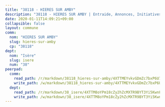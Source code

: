 ```yaml
---
title: "38118 - HIERES SUR AMBY"
description: "38118 - HIERES SUR AMBY | Entraide, Annonces, Initiatives"
date: 2020-01-11T14:09:21+09:00
collapsible: false
layout: commune
comm:
  nom: "HIERES SUR AMBY"
  slug: hieres-sur-amby
  cp: "38118"
dept:
  nom: "Isère"
  slug: isere
  num: "38"
peerpad:
  comm:
    read_path: /r/markdown/38118_hieres-sur-amby/4XTTMEYvkvGDmZc7bxP6U7p9Ft7pB6MqMu5ZnVLJk3oUMnWPN
    write_path: /w/markdown/38118_hieres-sur-amby/4XTTMEYvkvGDmZc7bxP6U7p9Ft7pB6MqMu5ZnVLJk3oUMnWPN-K3TgThmejxD1eV9Yr2XPXHMWiqwoMiq3Ht9wAsMWjDd7fCxypxGxeYmqAFeA67wDce5hFMgFzihG8Xpe7AqmLE9kwVwAMq3qgXmzkd4uyeNgb2iRVFLJhbKY656mqvuc5dwTNSCc
  dept:
    read_path: /r/markdown/38_isere/4XTTM8oYPm18cZy2hZcMXTR9BYT3Yi5KwnFvpXu1TXaRq7Q3V
    write_path: /w/markdown/38_isere/4XTTM8oYPm18cZy2hZcMXTR9BYT3Yi5KwnFvpXu1TXaRq7Q3V-K3TgUoSzs2JpJwfbzBvgU8N95mHo7JXz7NbEctNRM3EDb2iYHA4maKm3pRQwmboULLPnLFTEhRgTawPTWpmxTxKbTwDgAEzA9tUHjpudQTWdKWfdVSegAo77eCwhXTaVG7AyUZEs
---
```


